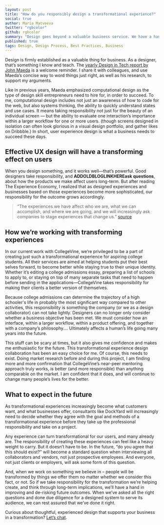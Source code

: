 ```yaml
---
layout: post
title: "How do you responsibly design a transformational experience?"
social: true
author: Maria Matveeva
twitter: "rgbcolor"
github: rgbcolor
summary: "Design goes beyond a valuable business service. We have a hand in transforming people’s future. How can we deal with this responsibility?"
published: true
tags: Design, Design Process, Best Practices, Business
---
```

 
Design is firmly established as a valuable thing for business. As a designer, that’s something I know and teach. The [yearly Design in Tech report by John Maeda](https://designintechreport.wordpress.com/) is a welcome reminder. I share it with colleagues, and use Maeda’s concise way to word things just right, as well as his research, to support my arguments. 
 
Like in previous years, Maeda emphasized computational design as the type of design skill entrepreneurs need to hire for, in order to succeed. To me, computational design includes not just an awareness of how to code for the web, but also systems thinking, the ability to quickly understand states and use cases. It means taking responsibility not just for the beauty of an individual screen — but the ability to evaluate one interaction’s importance within a larger workflow for one or more users. (though screens designed in isolation can often look glorious in a visual design portfolio, and gather likes on Dribbble.) In short, user experience design is what a business needs to succeed these days.
 
## Effective UX design will have a transforming effect on users
 
When you design something, and it works well—that’s powerful. Good designers take responsibility, and **ADDOLDBLOGLINKHEREask questions**, about how the products we make affect users long-term. But after reading The Experience Economy, I realized that as designed experiences and businesses based on those experiences become more sophisticated, our responsibility for the outcome grows accordingly.
 
> “The experiences we have affect who we are, what we can accomplish, and where we are going, and we will increasingly ask companies to stage experiences that change us.” [source](https://books.google.com/books?id=5hs-tyRrSXMC&printsec=frontcover&source=gbs_ge_summary_r&cad=0#v=onepage&q&f=false)
 
## How we’re working with transforming experiences
 
In our current work with CollegeVine, we’re privileged to be a part of creating just such a transformational experience for aspiring college students. All their services are aimed at helping students put their best selves forward, to become better while staying true to their unique identity. Whether it’s editing a college admissions essay, preparing a list of schools to apply to, or staying on top of many separate tasks that need to happen before sending in the applications—CollegeVine takes responsibility for making their clients a better version of themselves. 
 
Because college admissions can determine the trajectory of a high schooler's life in probably the most significant way compared to other activities, this responsibility is something the company (or we as a design collaborator) can not take lightly. Designers can no longer only consider whether a business objective has been met. We must consider how an interface, within a larger workflow, within a product offering, and together with a company’s philosophy…. Ultimately affects a human’s life going many years into the future. 
 
This stuff can be scary at times, but it also gives me confidence and makes me enthusiastic for the future. This transformational experience design collaboration has been an easy choice for me. Of course, this needs to exist. Doing market research before and during this project, I am finding more and more confirmation that CollegeVine’s near-peer mentoring approach truly works, is better (and more responsible) than anything comparable on the market. I am confident that it does, and will continue to change many people’s lives for the better.
 
## What to expect in the future
 
As transformational  experiences increasingly become what customers want, and what businesses offer, consultants like DockYard will increasingly need to decide whether they agree with the goal and methods of a transformational experience before they take up the professional responsibility and take on a project. 
 
Any experience can turn transformational for our users, and many already are. The responsibility of creating these experiences can feel like a heavy weight to carry. But it doesn’t have to be. In the future, “do you agree that this should exist?” will become a standard question when interviewing all collaborators and vendors, not just prospective employees. And everyone, not just clients or employers, will ask some form of this question.
 
And, when we work on something we believe in – people will be transformed by things we offer them no matter whether we consider this fact, or not. So if we take responsibility for the transformation we’re helping create, and think through long-term implications, we’ll have a hand in improving and de-risking future outcomes. When we’ve asked all the right questions and done due diligence for a designed system to serve its audience, we can rest assured that we’ve done it right. 
 
Curious about thoughtful, experienced design that supports your business in a transformation? [Let’s chat](https://dockyard.com/contact/hire-us). 
 
